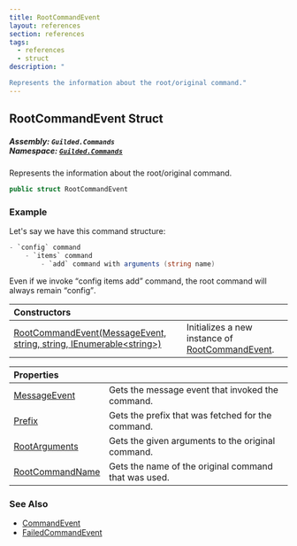 ```yaml
---
title: RootCommandEvent
layout: references
section: references
tags:
  - references
  - struct
description: "

Represents the information about the root/original command."
---
```


## RootCommandEvent Struct
##### **Assembly:** `Guilded.Commands`<br/>**Namespace:** [`Guilded.Commands`](Guilded.Commands 'Guilded.Commands')

Represents the information about the root/original command.

```csharp
public struct RootCommandEvent
```

### Example
  
Let's say we have this command structure:  
  
```csharp  
- `config` command  
    - `items` command  
        - `add` command with arguments (string name)  
```  
  
Even if we invoke <q>config items add</q> command, the root command will always remain <q>config</q>.

| Constructors | |
| :--- | :--- |
| [RootCommandEvent(MessageEvent, string, string, IEnumerable&lt;string&gt;)](RootCommandEvent.RootCommandEvent(MessageEvent,string,string,IEnumerable_string_) 'Guilded.Commands.RootCommandEvent.RootCommandEvent(Guilded.Base.Events.MessageEvent, string, string, System.Collections.Generic.IEnumerable<string>)') | Initializes a new instance of [RootCommandEvent](RootCommandEvent 'Guilded.Commands.RootCommandEvent'). |

| Properties | |
| :--- | :--- |
| [MessageEvent](RootCommandEvent.MessageEvent 'Guilded.Commands.RootCommandEvent.MessageEvent') | Gets the message event that invoked the command. |
| [Prefix](RootCommandEvent.Prefix 'Guilded.Commands.RootCommandEvent.Prefix') | Gets the prefix that was fetched for the command. |
| [RootArguments](RootCommandEvent.RootArguments 'Guilded.Commands.RootCommandEvent.RootArguments') | Gets the given arguments to the original command. |
| [RootCommandName](RootCommandEvent.RootCommandName 'Guilded.Commands.RootCommandEvent.RootCommandName') | Gets the name of the original command that was used. |

### See Also
- [CommandEvent](CommandEvent 'Guilded.Commands.CommandEvent')
- [FailedCommandEvent](FailedCommandEvent 'Guilded.Commands.FailedCommandEvent')